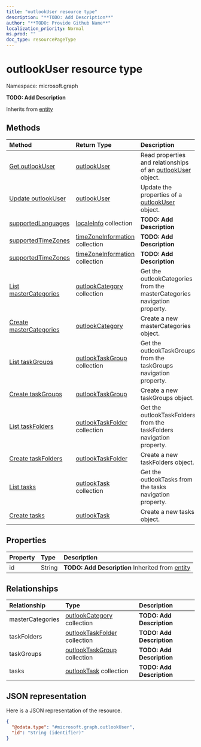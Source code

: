 ```yaml
---
title: "outlookUser resource type"
description: "**TODO: Add Description**"
author: "**TODO: Provide Github Name**"
localization_priority: Normal
ms.prod: ""
doc_type: resourcePageType
---
```


# outlookUser resource type


Namespace: microsoft.graph

**TODO: Add Description**


Inherits from [entity](../resources/entity.md)

## Methods
|Method|Return Type|Description|
|:---|:---|:---|
|[Get outlookUser](../api/outlookuser-get.md)|[outlookUser](../resources/outlookuser.md)|Read properties and relationships of an [outlookUser](../resources/outlookuser.md) object.|
|[Update outlookUser](../api/outlookuser-update.md)|[outlookUser](../resources/outlookuser.md)|Update the properties of a [outlookUser](../resources/outlookuser.md) object.|
|[supportedLanguages](../api/outlookuser-supportedlanguages.md)|[localeInfo](../resources/localeinfo.md) collection|**TODO: Add Description**|
|[supportedTimeZones](../api/outlookuser-supportedtimezones.md)|[timeZoneInformation](../resources/timezoneinformation.md) collection|**TODO: Add Description**|
|[supportedTimeZones](../api/outlookuser-supportedtimezones.md)|[timeZoneInformation](../resources/timezoneinformation.md) collection|**TODO: Add Description**|
|[List masterCategories](../api/outlookuser-list-mastercategories.md)|[outlookCategory](../resources/outlookcategory.md) collection|Get the outlookCategories from the masterCategories navigation property.|
|[Create masterCategories](../api/outlookuser-post-mastercategories.md)|[outlookCategory](../resources/outlookcategory.md)|Create a new masterCategories object.|
|[List taskGroups](../api/outlookuser-list-taskgroups.md)|[outlookTaskGroup](../resources/outlooktaskgroup.md) collection|Get the outlookTaskGroups from the taskGroups navigation property.|
|[Create taskGroups](../api/outlookuser-post-taskgroups.md)|[outlookTaskGroup](../resources/outlooktaskgroup.md)|Create a new taskGroups object.|
|[List taskFolders](../api/outlookuser-list-taskfolders.md)|[outlookTaskFolder](../resources/outlooktaskfolder.md) collection|Get the outlookTaskFolders from the taskFolders navigation property.|
|[Create taskFolders](../api/outlookuser-post-taskfolders.md)|[outlookTaskFolder](../resources/outlooktaskfolder.md)|Create a new taskFolders object.|
|[List tasks](../api/outlookuser-list-tasks.md)|[outlookTask](../resources/outlooktask.md) collection|Get the outlookTasks from the tasks navigation property.|
|[Create tasks](../api/outlookuser-post-tasks.md)|[outlookTask](../resources/outlooktask.md)|Create a new tasks object.|

## Properties
|Property|Type|Description|
|:---|:---|:---|
|id|String|**TODO: Add Description** Inherited from [entity](../resources/entity.md)|

## Relationships
|Relationship|Type|Description|
|:---|:---|:---|
|masterCategories|[outlookCategory](../resources/outlookcategory.md) collection|**TODO: Add Description**|
|taskFolders|[outlookTaskFolder](../resources/outlooktaskfolder.md) collection|**TODO: Add Description**|
|taskGroups|[outlookTaskGroup](../resources/outlooktaskgroup.md) collection|**TODO: Add Description**|
|tasks|[outlookTask](../resources/outlooktask.md) collection|**TODO: Add Description**|

## JSON representation
Here is a JSON representation of the resource.
<!-- {
  "blockType": "resource",
  "keyProperty": "id",
  "@odata.type": "microsoft.graph.outlookUser",
  "baseType": "microsoft.graph.entity",
  "openType": false
}
-->
``` json
{
  "@odata.type": "#microsoft.graph.outlookUser",
  "id": "String (identifier)"
}
```

